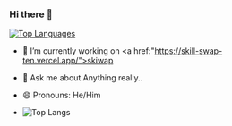 ### Hi there 👋

[![Top Languages](https://img.shields.io/github/languages/top/TenpennyUMFPOS/repository)](https://github.com/TenpennyUMFPOS/repository)


- 🔭 I’m currently working on <a href:"https://skill-swap-ten.vercel.app/">skiwap</a>
- 💬 Ask me about Anything really..
- 😄 Pronouns: He/Him

- ![Top Langs](https://github-readme-stats.vercel.app/api/top-langs/?TenpennyUMFPOS=anuraghazra&size_weight=0.5&count_weight=0.5)
<!--
**TenpennyUMFPOS/TenpennyUMFPOS** is a ✨ _special_ ✨ repository because its `README.md` (this file) appears on your GitHub profile.

Here are some ideas to get you started:




- ⚡ Fun fact: ...
-->
